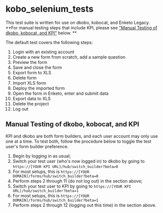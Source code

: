 # kobo_selenium_tests

This test suite is written for use on dkobo, kobocat, and Enketo Legacy. **For manual testing steps that include KPI, please see ["Manual Testing of dkobo, kobocat, and KPI"](#manual-testing-of-dkobo-kobocat-and-kpi) below. **

The default test covers the following steps: 

1. Login with an existing account
1. Create a new form from scratch, add a sample question
1. Preview the form
1. Save and close the form
1. Export form to XLS
1. Delete form 
1. Import XLS form
1. Deploy the imported form
1. Open the form in Enketo, enter and submit  data
1. Export data to XLS
1. Delete the project 
1. Log out

## Manual Testing of dkobo, kobocat, and KPI

KPI and dkobo are both form builders, and each user account may only use one at a time. To test both, follow the procedure below to toggle the test user's form builder preference.

1. Begin by logging in as usual;
1. Switch your test user (who's now logged in) to dkobo by going to `https://[YOUR KPI URL]/hub/switch_builder?beta=0`
  1. For most setups, this is `https://[YOUR DOMAIN]/forms/hub/switch_builder?beta=0`
1. Perform steps 2 through 11 (do not log out) in the section above;
1. Switch your test user to KPI by going to `https://[YOUR KPI URL]/hub/switch_builder?beta=1`
  1. For most setups, this is `https://[YOUR DOMAIN]/forms/hub/switch_builder?beta=1`
1. Perform steps 2 through 12 (logging out this time) in the section above.
